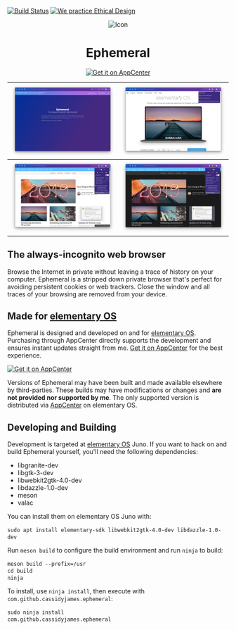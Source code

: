 [![Build Status](https://travis-ci.com/cassidyjames/ephemeral.svg?branch=master)](https://travis-ci.com/cassidyjames/ephemeral) [![We practice Ethical Design](https://img.shields.io/badge/Ethical_Design-_▲_❤_-blue.svg)](https://ind.ie/ethical-design)

<p align="center">
  <img src="data/icons/128.svg" alt="Icon" />
</p>
<h1 align="center">Ephemeral</h1>
<p align="center">
  <a href="https://appcenter.elementary.io/com.github.cassidyjames.ephemeral"><img src="https://appcenter.elementary.io/badge.svg" alt="Get it on AppCenter" /></a>
</p>



| ![Screenshot](data/screenshot@2x.png)      | ![Screenshot](data/screenshot-many-browsers@2x.png) |
|--------------------------------------------|-----------------------------------------------------|
| ![Screenshot](data/screenshot-menu@2x.png) | ![Screenshot](data/screenshot-menu-dark@2x.png)     |

## The always-incognito web browser

Browse the Internet in private without leaving a trace of history on your computer. Ephemeral is a stripped down private browser that's perfect for avoiding persistent cookies or web trackers. Close the window and all traces of your browsing are removed from your device.

## Made for [elementary OS]

Ephemeral is designed and developed on and for [elementary OS]. Purchasing through AppCenter directly supports the development and ensures instant updates straight from me. [Get it on AppCenter][AppCenter] for the best experience.

[![Get it on AppCenter](https://appcenter.elementary.io/badge.svg)][AppCenter]

Versions of Ephemeral may have been built and made available elsewhere by third-parties. These builds may have modifications or changes and **are not provided nor supported by me**. The only supported version is distributed via [AppCenter] on elementary OS.

## Developing and Building

Development is targeted at [elementary OS] Juno. If you want to hack on and build Ephemeral yourself, you'll need the following dependencies:

* libgranite-dev
* libgtk-3-dev
* libwebkit2gtk-4.0-dev
* libdazzle-1.0-dev
* meson
* valac

You can install them on elementary OS Juno with:

```shell
sudo apt install elementary-sdk libwebkit2gtk-4.0-dev libdazzle-1.0-dev
```

Run `meson build` to configure the build environment and run `ninja` to build:

```shell
meson build --prefix=/usr
cd build
ninja
```

To install, use `ninja install`, then execute with `com.github.cassidyjames.ephemeral`:

```shell
sudo ninja install
com.github.cassidyjames.ephemeral
```

[elementary OS]: https://elementary.io
[AppCenter]: https://appcenter.elementary.io/com.github.cassidyjames.ephemeral

